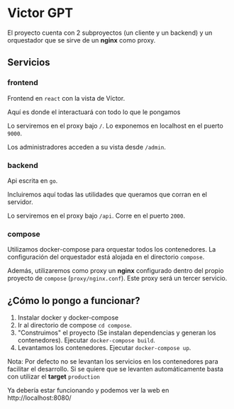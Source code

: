 # Victor GPT    

El proyecto cuenta con 2 subproyectos (un cliente y un backend) y un orquestador que se sirve de un **nginx** como proxy.

## Servicios

### frontend

Frontend en `react` con la vista de Víctor.

Aquí es donde el interactuará con todo lo que le pongamos

Lo serviremos en el proxy bajo `/`. Lo exponemos en localhost en el puerto `9000`. 

Los administradores acceden a su vista desde `/admin`.

### backend

Api escrita en `go`. 

Incluiremos aquí todas las utilidades que queramos que corran en el servidor. 

Lo serviremos en el proxy bajo `/api`. Corre en el puerto `2000`.

### compose

Utilizamos docker-compose para orquestar todos los contenedores. La configuración del orquestador está alojada en el directorio `compose`.

Además, utilizaremos como proxy un **nginx** configurado dentro del propio proyecto de `compose` (`proxy/nginx.conf`). Este proxy será un tercer servicio.

## ¿Cómo lo pongo a funcionar?

1. Instalar docker y docker-compose
2. Ir al directorio de compose `cd compose`. 
3. "Construimos" el proyecto (Se instalan dependencias y generan los contenedores). Ejecutar `docker-compose build`.
4. Levantamos los contenedores. Ejecutar `docker-compose up`.

Nota: Por defecto no se levantan los servicios en los contenedores para facilitar el desarrollo. Si se quiere que se levanten automáticamente basta con utilizar el **target** `production`

Ya debería estar funcionando y podemos ver la web en http://localhost:8080/
